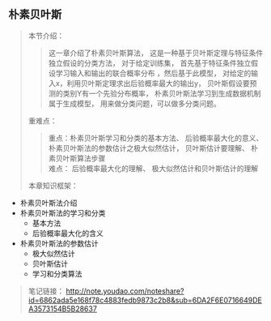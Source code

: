 ## 朴素贝叶斯
> 本节介绍：
>> 这一章介绍了朴素贝叶斯算法， 这是一种基于贝叶斯定理与特征条件独立假设的分类方法， 对于给定训练集， 首先基于特征条件独立假设学习输入和输出的联合概率分布
，然后基于此模型， 对给定的输入x，利用贝叶斯定理求出后验概率最大的输出y， 贝叶斯假设要预测的类别Y有一个先验分布概率， 朴素贝叶斯法学习到生成数据机制
属于生成模型， 用来做分类问题，可以做多分类问题。
>
>重难点：
>> 重点：朴素贝叶斯学习和分类的基本方法、 后验概率最大化的意义、朴素贝叶斯法的参数估计之极大似然估计， 贝叶斯估计要理解、  朴素贝叶斯算法步骤<br>
难点： 后验概率最大化的理解、 极大似然估计和贝叶斯估计的理解
>
> 本章知识框架：
* 朴素贝叶斯法介绍
* 朴素贝叶斯法的学习和分类
  * 基本方法
  * 后验概率最大化的含义
* 朴素贝叶斯法的参数估计
  * 极大似然估计
  * 贝叶斯估计
  * 学习和分类算法
>
> 笔记链接： http://note.youdao.com/noteshare?id=6862ada5e168f78c4883fedb9873c2b8&sub=6DA2F6E0716649DEA3573154B5B28637
